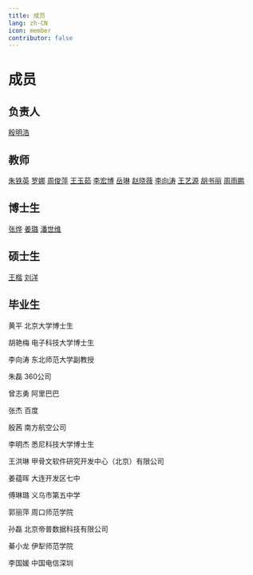 ```yaml
---
title: 成员
lang: zh-CN
icon: member
contributor: false
---
```

# 成员

## 负责人

[殷明浩]()

## 教师

[朱铁英]() [罗娜]() [周俊萍]() [王玉茹]() [李宏博]() [岳琳]() [赵晓薇]() [李向涛]() [王艺源](/members/wangyy.md) [胡书丽]() [周雨鹏]()

## 博士生

[张烨]() [姜璐]() [潘世维]()

## 硕士生

[王楷]() [刘洋]()

## 毕业生

黄平 北京大学博士生

胡艳梅 电子科技大学博士生

李向涛 东北师范大学副教授

朱磊 360公司

曾志勇 阿里巴巴

张杰 百度

殷茜 南方航空公司

李明杰 悉尼科技大学博士生

王洪琳 甲骨文软件研究开发中心（北京）有限公司

姜蕴晖 大连开发区七中

傅琳璐 义乌市第五中学

郭丽萍 周口师范学院

孙磊 北京帝普数据科技有限公司

綦小龙 伊犁师范学院

李国媛 中国电信深圳
